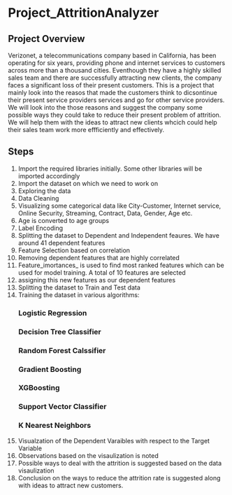 # Project_AttritionAnalyzer
## Project Overview 
Verizonet, a telecommunications company based in California, has been operating for six years, providing phone and internet services to customers across more than a thousand cities. Eventhough they have a highly skilled sales team and there are successfully attracting new clients, the company faces a significant loss of their present customers.
This is a project that mainly look into the reasos that made the customers think to dicsontinue their present service providers services and go for other service providers.
We will look into the those reasons and suggest the company some possible ways they could take to reduce their present problem of attrition.
We will help them with the ideas to attract new clients whcich could help their sales team work more effficiently and effectively.

## Steps
1. Import the required libraries initially. Some other libraries will be imported accordingly
2. Import the dataset on which we need to work on
3. Exploring the data
4. Data Cleaning
5. Visualizing some categorical data like City-Customer, Internet service, Online Security, Streaming, Contract, Data, Gender, Age etc.
6. Age is converted to age groups
7. Label Encoding
8. Splitting the dataset to Dependent and Independent feaures. We have around 41 dependent features
9. Feature Selection based on correlation
10. Removing dependent features that are highly correlated
11. Feature_imortances_ is used to find most ranked features which can be used for model training. A total of 10 features are selected
12. assigning this new features as our dependent features
13. Splitting the dataset to Train and Test data
14. Training the dataset in various algorithms:
    ### Logistic Regression
    ### Decision Tree Classifier
    ### Random Forest Calssifier
    ### Gradient Boosting
    ### XGBoosting
    ### Support Vector Classifier
    ### K Nearest Neighbors
15. Visualzation of the Dependent Varaibles with respect to the Target Variable
16. Observations based on the visaulization is noted
17. Possible ways to deal with the attrition is suggested based on the data visaulization
18. Conclusion on the ways to reduce the attrition rate is suggested along with ideas to attract new customers.
    
